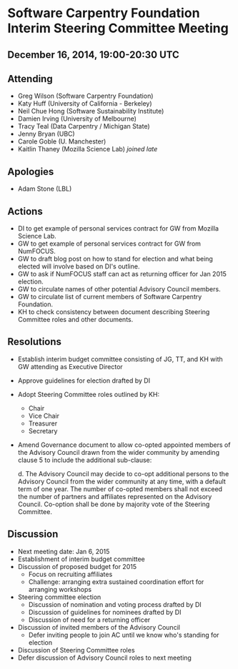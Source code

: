 Software Carpentry Foundation Interim Steering Committee Meeting
================================================================

December 16, 2014, 19:00-20:30 UTC
----------------------------------

Attending
---------

 * Greg Wilson (Software Carpentry Foundation)
 * Katy Huff (University of California - Berkeley)
 * Neil Chue Hong (Software Sustainability Institute)
 * Damien Irving (University of Melbourne)
 * Tracy Teal (Data Carpentry / Michigan State)
 * Jenny Bryan (UBC)
 * Carole Goble (U. Manchester)
 * Kaitlin Thaney (Mozilla Science Lab) *joined late*

Apologies
---------

 * Adam Stone (LBL)

Actions
-------

* DI to get example of personal services contract for GW from Mozilla Science Lab.
* GW to get example of personal services contract for GW from NumFOCUS.
* GW to draft blog post on how to stand for election and what being elected will involve based on DI's outline.
* GW to ask if NumFOCUS staff can act as returning officer for Jan 2015 election.
* GW to circulate names of other potential Advisory Council members.
* GW to circulate list of current members of Software Carpentry Foundation.
* KH to check consistency between document describing Steering Committee roles and other documents.

Resolutions
-----------

* Establish interim budget committee consisting of JG, TT, and KH with GW attending as Executive Director
* Approve guidelines for election drafted by DI
* Adopt Steering Committee roles outlined by KH:
  * Chair
  * Vice Chair
  * Treasurer
  * Secretary
* Amend Governance document to allow co-opted appointed members of the Advisory Council drawn from the wider community
  by amending clause 5 to include the additional sub-clause:

    d. The Advisory Council may decide to co-opt additional persons to
       the Advisory Council from the wider community at any time, with
       a default term of one year. The number of co-opted members
       shall not exceed the number of partners and affiliates
       represented on the Advisory Council. Co-option shall be done by
       majority vote of the Steering Committee.

Discussion
----------

* Next meeting date: Jan 6, 2015
* Establishment of interim budget committee
* Discussion of proposed budget for 2015
  * Focus on recruiting affiliates
  * Challenge: arranging extra sustained coordination effort for arranging workshops
* Steering committee election
  * Discussion of nomination and voting process drafted by DI
  * Discussion of guidelines for nominees drafted by DI
  * Discussion of need for a returning officer
* Discussion of invited members of the Advisory Council
  * Defer inviting people to join AC until we know who's standing for election
* Discussion of Steering Committee roles
* Defer discussion of Advisory Council roles to next meeting
